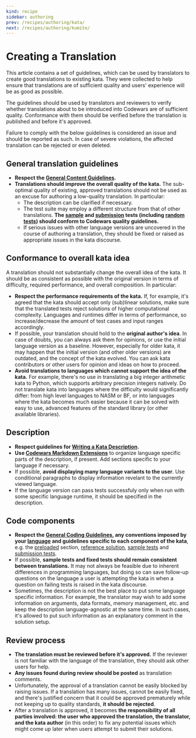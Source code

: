 ```yaml
---
kind: recipe
sidebar: authoring
prev: /recipes/authoring/kata/
next: /recipes/authoring/kumite/
---
```


# Creating a Translation

This article contains a set of guidelines, which can be used by translators to create good translations to existing kata. They were collected to help ensure that translations are of sufficient quality and users' experience will be as good as possible.

The guidelines should be used by translators and reviewers to verify whether translations about to be introduced into Codewars are of sufficient quality. Conformance with them should be verified before the translation is published and before it's approved.

Failure to comply with the below guidelines is considered an issue and should be reported as such. In case of severe violations, the affected translation can be rejected or even deleted.

## General translation guidelines

- **Respect the [General Content Guidelines](/recipes/authoring/general/).**
- **Translations should improve the overall quality of the kata.** The sub-optimal quality of existing, approved translations should not be used as an excuse for authoring a low-quality translation. In particular:
  - The description can be clarified if necessary.
  - The test suite may employ a different structure from that of other translations. **The [sample](/recipes/authoring/kata-snippets/sample-tests/) and [submission](/recipes/authoring/kata-snippets/full-tests/) tests (including [random tests](/recipes/authoring/kata-snippets/full-tests/#random-tests)) should conform to Codewars quality guidelines.**
  - If serious issues with other language versions are uncovered in the course of authoring a translation, they should be fixed or raised as appropriate issues in the kata discourse.


## Conformance to overall kata idea

A translation should not substantially change the overall idea of the kata. It should be as consistent as possible with the original version in terms of difficulty, required performance, and overall composition. In particular:

- **Respect the performance requirements of the kata.** If, for example, it's agreed that the kata should accept only (sub)linear solutions, make sure that the translated tests reject solutions of higher computational complexity. Languages and runtimes differ in terms of performance, so increase/decrease the amount of test cases and input ranges accordingly.
- If possible, your translation should hold to the **original author's idea**. In case of doubts, you can always ask them for opinions, or use the initial language version as a baseline. However, especially for older kata, it may happen that the initial version (and other older versions) are outdated, and the concept of the kata evolved. You can ask kata contributors or other users for opinion and ideas on how to proceed.
- **Avoid translations to languages which cannot support the idea of the kata.** For example, there's no use in translating a big integer arithmetic kata to Python, which supports arbitrary precision integers natively. Do not translate kata into languages where the difficulty would significantly differ: from high level languages to NASM or BF, or into languages where the kata becomes much easier because it can be solved with easy to use, advanced features of the standard library (or other available libraries).


## Description

- **Respect guidelines for [Writing a Kata Description](/recipes/authoring/kata-snippets/description/).**
- **Use [Codewars Markdown Extensions](/references/markdown/extensions/#sequential-code-blocks)** to organize language specific parts of the description, if present. Add sections specific to your language if necessary.
- If possible, **avoid displaying many language variants to the user**. Use conditional paragraphs to display information revelant to the currently viewed language.
- If the language version can pass tests successfuly only when run with some specific language runtime, it should be specified in the description.


## Code components

- **Respect the [General Coding Guidelines](/recipes/authoring/kata-snippets/coding-general/), any conventions imposed by your [language](/languages/) and guidelines specific to each component of the kata**, e.g. the [preloaded](/recipes/authoring/kata-snippets/preloaded/) section, [reference solution](/recipes/authoring/kata-snippets/reference-solution/), [sample tests](/recipes/authoring/kata-snippets/sample-tests/) and [submission tests](/recipes/authoring/kata-snippets/full-tests/).
- If possible, **sample tests and fixed tests should remain consistent between translations.** It may not always be feasible due to inherent differences in programming languages, but doing so can save follow-up questions on the language a user is attempting the kata in when a question on failing tests is raised in the kata discourse.
- Sometimes, the description is not the best place to put some language specific information. For example, the translator may wish to add some information on arguments, data formats, memory management, etc. and keep the description language-agnostic at the same time. In such cases, it's allowed to put such information as an explanatory comment in the solution setup.


## Review process

- **The translation must be reviewed before it's approved.** If the reviewer is not familiar with the language of the translation, they should ask other users for help.
- **Any issues found during review should be posted** as translation comments.
- Unfortunately, the approval of a translation cannot be easily blocked by raising issues. If a translation has many issues, cannot be easily fixed, and there's justified concern that it could be approved prematurely while not keeping up to quality standards, **it should be rejected**.
- After a translation is approved, it becomes **the responsibility of all parties involved: the user who approved the translation, the translator, and the kata author** (in this order) to fix any potential issues which might come up later when users attempt to submit their solutions.
